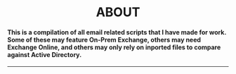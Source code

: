 <h1 style="text-align: center"> ABOUT</h1>

#### This is a compilation of all email related scripts that I have made for work.  Some of these may feature On-Prem Exchange, others may need Exchange Online, and others may only rely on inported files to compare against Active Directory.

---
